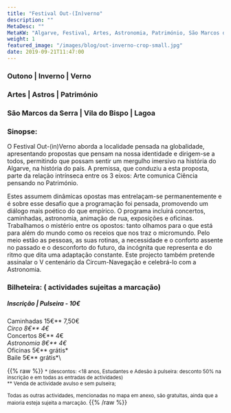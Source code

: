 ```yaml
---
title: "Festival Out-(In)verno"
description: ""
MetaDesc: ""
MetaKW: "Algarve, Festival, Artes, Astronomia, Património, São Marcos da Serra, Vila do Bispo, Lagoa"
weight: 1
featured_image: "/images/blog/out-inverno-crop-small.jpg"
date: 2019-09-21T11:47:00
---
```

### Outono | Inverno | Verno
### Artes | Astros | Património
### São Marcos da Serra | Vila do Bispo | Lagoa
### Sinopse:

O Festival Out-(in)Verno aborda a localidade pensada na globalidade, apresentando propostas que
pensam na nossa identidade e dirigem-se a todos, permitindo que possam sentir um mergulho imersivo
na história do Algarve, na história do país. A premissa, que conduziu a esta proposta, parte da
relação intrínseca entre os 3 eixos: Arte comunica Ciência pensando no Património.

Estes assumem dinâmicas opostas mas entrelaçam-se permanentemente e é sobre esse desafio que
a programação foi pensada, promovendo um diálogo mais poético do que empírico. O programa incluirá
concertos, caminhadas, astronomia, animação de rua, exposições e oficinas. Trabalhamos o mistério
entre os opostos: tanto olhamos para o que está para além do mundo como os receios que nos traz
o micromundo. Pelo meio estão as pessoas, as suas rotinas, a necessidade e o conforto assente no
passado e o desconforto do futuro, da incógnita que representa e do ritmo que dita uma adaptação
constante. Este projecto também pretende assinalar o V centenário da Circum-Navegação e celebrá-lo
com a Astronomia.


### Bilheteira: ( actividades sujeitas a marcação)


##### Inscrição | Pulseira - 10€


Caminhadas  15€**         7,50€*\
Circo               8€**        4€*\
Concertos       8€**           4€*\
Astronomia     8€**         4€*\
Oficinas          5€**           grátis*\
Baile               5€**           grátis*\

{{% raw %}}
<small>
\* (descontos:  <18 anos, Estudantes e Adesão à pulseira: desconto 50% na inscrição e em todas as entradas de actividades)\
** Venda de actividade avulso e sem pulseira;

Todas as outras actividades, mencionadas no mapa em anexo, são gratuitas, ainda que a maioria esteja sujeita a marcação.
</small>
{{% /raw %}}
